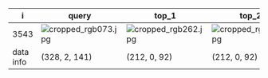 | i | query | top_1 | top_2 | top_3 | top_4 | top_5 |
| --- | --- | --- | --- | --- | --- | --- |
| 3543 | ![cropped_rgb073.jpg](F:\0_DATA\1_DATA\Datasets\PRCC\rgb\test\C\328\cropped_rgb073.jpg) | ![cropped_rgb262.jpg](F:\0_DATA\1_DATA\Datasets\PRCC\rgb\test\A\212\cropped_rgb262.jpg) | ![cropped_rgb259.jpg](F:\0_DATA\1_DATA\Datasets\PRCC\rgb\test\A\212\cropped_rgb259.jpg) | ![cropped_rgb265.jpg](F:\0_DATA\1_DATA\Datasets\PRCC\rgb\test\A\212\cropped_rgb265.jpg) | ![cropped_rgb365.jpg](F:\0_DATA\1_DATA\Datasets\PRCC\rgb\test\A\214\cropped_rgb365.jpg) | ![cropped_rgb715.jpg](F:\0_DATA\1_DATA\Datasets\PRCC\rgb\test\A\212\cropped_rgb715.jpg) |
| data info | (328, 2, 141) | (212, 0, 92) | (212, 0, 92) | (212, 0, 92) | (214, 0, 94) | (212, 0, 92) |

